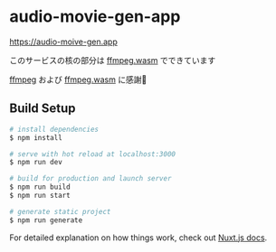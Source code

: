# audio-movie-gen-app

https://audio-moive-gen.app

このサービスの核の部分は [ffmpeg.wasm](https://github.com/ffmpegwasm/ffmpeg.wasm) でできています

[ffmpeg](https://ffmpeg.org/) および [ffmpeg.wasm](https://github.com/ffmpegwasm/ffmpeg.wasm) に感謝🙏

## Build Setup

```bash
# install dependencies
$ npm install

# serve with hot reload at localhost:3000
$ npm run dev

# build for production and launch server
$ npm run build
$ npm run start

# generate static project
$ npm run generate
```

For detailed explanation on how things work, check out [Nuxt.js docs](https://nuxtjs.org).
